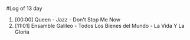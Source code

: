 #Log of 13 day

1. [00:00] Queen - Jazz - Don't Stop Me Now
1. [11:01] Ensamble Galileo - Todos Los Bienes del Mundo - La Vida Y La Gloria
